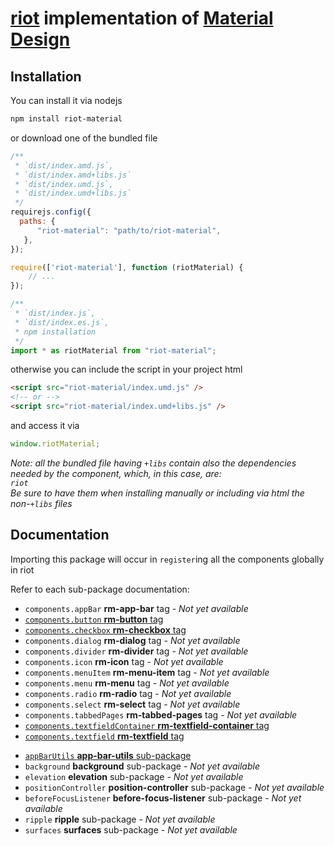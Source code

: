 # [riot](https://riot.js.org/) implementation of [Material Design](https://material.io/)
## Installation
You can install it via nodejs
```sh
npm install riot-material
```
or download one of the bundled file
```js
/**
 * `dist/index.amd.js`,
 * `dist/index.amd+libs.js`
 * `dist/index.umd.js`,
 * `dist/index.umd+libs.js`
 */
requirejs.config({
  paths: {
      "riot-material": "path/to/riot-material",
   },
});

require(['riot-material'], function (riotMaterial) {
    // ...
});

/**
 * `dist/index.js`,
 * `dist/index.es.js`,
 * npm installation
 */
import * as riotMaterial from "riot-material";
```
otherwise you can include the script in your project html
```html
<script src="riot-material/index.umd.js" />
<!-- or -->
<script src="riot-material/index.umd+libs.js" />
```
and access it via
```js
window.riotMaterial;
```
*Note: all the bundled file having `+libs` contain also the dependencies needed by the component, which, in this case, are:  
`riot`  
Be sure to have them when installing manually or including via html the non-`+libs` files*
## Documentation
Importing this package will occur in `register`ing all the components globally in riot

Refer to each sub-package documentation:
- `components.appBar` **rm-app-bar** tag - *Not yet available*
- [`components.button` **rm-button** tag](https://github.com/riot-material/rm-button#properties)
- [`components.checkbox` **rm-checkbox** tag](https://github.com/riot-material/rm-checkbox#properties)
- `components.dialog` **rm-dialog** tag - *Not yet available*
- `components.divider` **rm-divider** tag - *Not yet available*
- `components.icon` **rm-icon** tag - *Not yet available*
- `components.menuItem` **rm-menu-item** tag - *Not yet available*
- `components.menu` **rm-menu** tag - *Not yet available*
- `components.radio` **rm-radio** tag - *Not yet available*
- `components.select` **rm-select** tag - *Not yet available*
- `components.tabbedPages` **rm-tabbed-pages** tag - *Not yet available*
- [`components.textfieldContainer` **rm-textfield-container** tag](https://github.com/riot-material/rm-textfield-container#properties)
- [`components.textfield` **rm-textfield** tag](https://github.com/riot-material/rm-textfield#properties)
<!--  -->
- [`appBarUtils` **app-bar-utils** sub-package](https://github.com/riot-material/app-bar-utils#documentation)
- `background` **background** sub-package - *Not yet available*
- `elevation` **elevation** sub-package - *Not yet available*
- `positionController` **position-controller** sub-package - *Not yet available*
- `beforeFocusListener` **before-focus-listener** sub-package - *Not yet available*
- `ripple` **ripple** sub-package - *Not yet available*
- `surfaces` **surfaces** sub-package - *Not yet available*